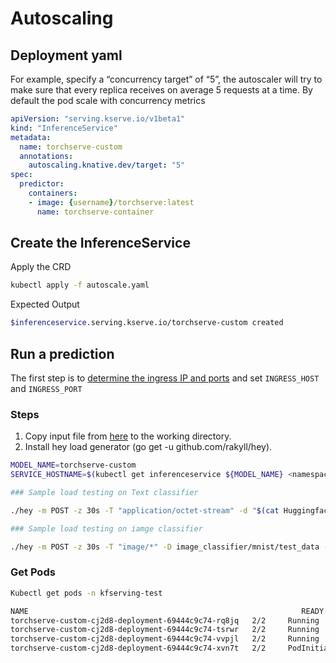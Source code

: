# Autoscaling

## Deployment yaml

For example, specify a “concurrency target” of “5”, the autoscaler will try to make sure that every replica receives on average 5 requests at a time.
By default the pod scale with concurrency metrics

```yaml
apiVersion: "serving.kserve.io/v1beta1"
kind: "InferenceService"
metadata:
  name: torchserve-custom
  annotations:
    autoscaling.knative.dev/target: "5"
spec:
  predictor:
    containers:
    - image: {username}/torchserve:latest
      name: torchserve-container
```

## Create the InferenceService

Apply the CRD

```bash
kubectl apply -f autoscale.yaml
```

Expected Output

```bash
$inferenceservice.serving.kserve.io/torchserve-custom created
```

## Run a prediction

The first step is to [determine the ingress IP and ports](../../../../../../README.md#determine-the-ingress-ip-and-ports) and set `INGRESS_HOST` and `INGRESS_PORT`

### Steps

1. Copy input file from [here](https://github.com/pytorch/serve/tree/master/examples/) to the working directory.
2. Install hey load generator (go get -u github.com/rakyll/hey).

```bash
MODEL_NAME=torchserve-custom
SERVICE_HOSTNAME=$(kubectl get inferenceservice ${MODEL_NAME} <namespace> -o jsonpath='{.status.url}' | cut -d "/" -f 3)

### Sample load testing on Text classifier

./hey -m POST -z 30s -T "application/octet-stream" -d "$(cat Huggingface_Transformers/Seq_classification_artifacts/sample_text.txt)" -host ${SERVICE_HOSTNAME} http://${INGRESS_HOST}:${INGRESS_PORT}/predictions/BERTSeqClassification

### Sample load testing on iamge classifier

./hey -m POST -z 30s -T "image/*" -D image_classifier/mnist/test_data -host ${SERVICE_HOSTNAME} http://${INGRESS_HOST}:${INGRESS_PORT}/predictions/mnist
```

### Get Pods

```bash
Kubectl get pods -n kfserving-test

NAME                                                             READY   STATUS        RESTARTS   AGE
torchserve-custom-cj2d8-deployment-69444c9c74-rq8jq   2/2     Running       0          50m
torchserve-custom-cj2d8-deployment-69444c9c74-tsrwr   2/2     Running       0          113s
torchserve-custom-cj2d8-deployment-69444c9c74-vvpjl   2/2     Running       0          109s
torchserve-custom-cj2d8-deployment-69444c9c74-xvn7t   2/2     PodInitializing   0          103s
```
